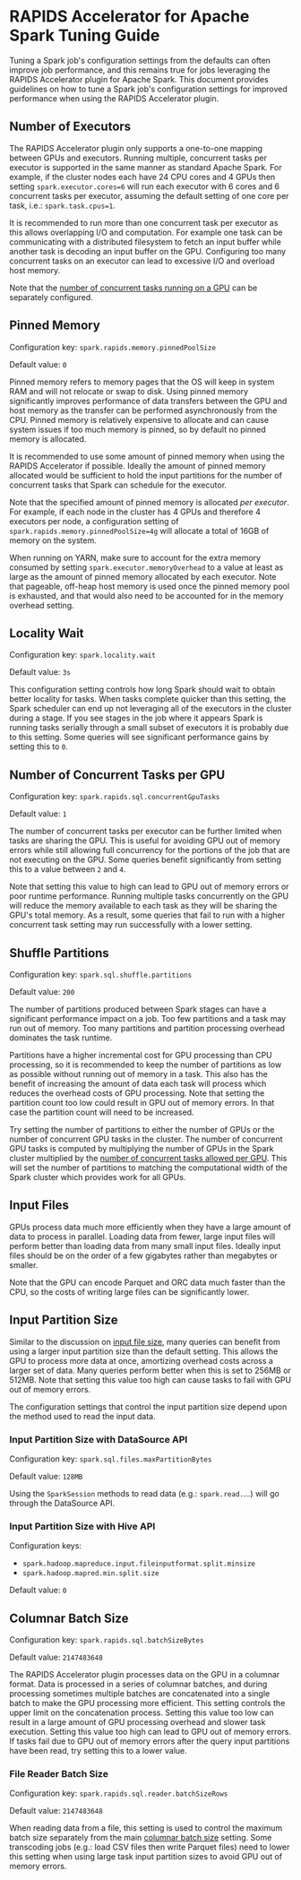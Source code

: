 # RAPIDS Accelerator for Apache Spark Tuning Guide
Tuning a Spark job's configuration settings from the defaults can often improve job performance,
and this remains true for jobs leveraging the RAPIDS Accelerator plugin for Apache Spark.  This
document provides guidelines on how to tune a Spark job's configuration settings for improved
performance when using the RAPIDS Accelerator plugin.

## Number of Executors
The RAPIDS Accelerator plugin only supports a one-to-one mapping between GPUs and executors.
Running multiple, concurrent tasks per executor is supported in the same manner as standard
Apache Spark.  For example, if the cluster nodes each have 24 CPU cores and 4 GPUs then setting
`spark.executor.cores=6` will run each executor with 6 cores and 6 concurrent tasks per executor,
assuming the default setting of one core per task, i.e.: `spark.task.cpus=1`.

It is recommended to run more than one concurrent task per executor as this allows overlapping
I/O and computation.  For example one task can be communicating with a distributed filesystem to
fetch an input buffer while another task is decoding an input buffer on the GPU.  Configuring too
many concurrent tasks on an executor can lead to excessive I/O and overload host memory.

Note that the [number of concurrent tasks running on a GPU](#number-of-concurrent-tasks-per-gpu)
can be separately configured.

## Pinned Memory
Configuration key: `spark.rapids.memory.pinnedPoolSize`

Default value: `0`

Pinned memory refers to memory pages that the OS will keep in system RAM and will not relocate
or swap to disk.  Using pinned memory significantly improves performance of data transfers between
the GPU and host memory as the transfer can be performed asynchronously from the CPU.  Pinned
memory is relatively expensive to allocate and can cause system issues if too much memory is
pinned, so by default no pinned memory is allocated.

It is recommended to use some amount of pinned memory when using the RAPIDS Accelerator if
possible.  Ideally the amount of pinned memory allocated would be sufficient to hold the input
partitions for the number of concurrent tasks that Spark can schedule for the executor.

Note that the specified amount of pinned memory is allocated _per executor_.  For example, if
each node in the cluster has 4 GPUs and therefore 4 executors per node, a configuration setting
of `spark.rapids.memory.pinnedPoolSize=4g` will allocate a total of 16GB of memory on the system.

When running on YARN, make sure to account for the extra memory consumed by setting
`spark.executor.memoryOverhead` to a value at least as large as the amount of pinned memory
allocated by each executor.  Note that pageable, off-heap host memory is used once the pinned
memory pool is exhausted, and that would also need to be accounted for in the memory overhead
setting.

## Locality Wait
Configuration key: `spark.locality.wait`

Default value: `3s`

This configuration setting controls how long Spark should wait to obtain better locality for tasks.
When tasks complete quicker than this setting, the Spark scheduler can end up not leveraging all
of the executors in the cluster during a stage.  If you see stages in the job where it appears
Spark is running tasks serially through a small subset of executors it is probably due to this
setting.  Some queries will see significant performance gains by setting this to `0`.

## Number of Concurrent Tasks per GPU
Configuration key: `spark.rapids.sql.concurrentGpuTasks`

Default value: `1`

The number of concurrent tasks per executor can be further limited when tasks are sharing the GPU.
This is useful for avoiding GPU out of memory errors while still allowing full concurrency for the
portions of the job that are not executing on the GPU.  Some queries benefit significantly from
setting this to a value between `2` and `4`.

Note that setting this value to high can lead to GPU out of memory errors or poor runtime
performance.  Running multiple tasks concurrently on the GPU will reduce the memory available
to each task as they will be sharing the GPU's total memory.  As a result, some queries that fail
to run with a higher concurrent task setting may run successfully with a lower setting.

## Shuffle Partitions
Configuration key: `spark.sql.shuffle.partitions`

Default value: `200`

The number of partitions produced between Spark stages can have a significant performance impact
on a job.  Too few partitions and a task may run out of memory.  Too many partitions and partition
processing overhead dominates the task runtime.

Partitions have a higher incremental cost for GPU processing than CPU processing, so it is
recommended to keep the number of partitions as low as possible without running out of memory in a
task.  This also has the benefit of increasing the amount of data each task will process which
reduces the overhead costs of GPU processing.  Note that setting the partition count too low could
result in GPU out of memory errors.  In that case the partition count will need to be increased.

Try setting the number of partitions to either the number of GPUs or the number of concurrent GPU
tasks in the cluster.  The number of concurrent GPU tasks is computed by multiplying the number of
GPUs in the Spark cluster multiplied by the
[number of concurrent tasks allowed per GPU](#number-of-concurrent-tasks-per-gpu).  This will
set the number of partitions to matching the computational width of the Spark cluster which
provides work for all GPUs.

## Input Files
GPUs process data much more efficiently when they have a large amount of data to process in
parallel.  Loading data from fewer, large input files will perform better than loading data
from many small input files.  Ideally input files should be on the order of a few gigabytes
rather than megabytes or smaller.

Note that the GPU can encode Parquet and ORC data much faster than the CPU, so the costs of
writing large files can be significantly lower.

## Input Partition Size

Similar to the discussion on [input file size](#input-files), many queries can benefit from using
a larger input partition size than the default setting.  This allows the GPU to process more data
at once, amortizing overhead costs across a larger set of data.  Many queries perform better when
this is set to 256MB or 512MB.  Note that setting this value too high can cause tasks to fail with
GPU out of memory errors.

The configuration settings that control the input partition size depend upon the method used
to read the input data.

### Input Partition Size with DataSource API

Configuration key: `spark.sql.files.maxPartitionBytes`

Default value: `128MB`

Using the `SparkSession` methods to read data (e.g.: `spark.read.`...) will go through the
DataSource API.

### Input Partition Size with Hive API

Configuration keys:
- `spark.hadoop.mapreduce.input.fileinputformat.split.minsize`
- `spark.hadoop.mapred.min.split.size`

Default value: `0`

## Columnar Batch Size
Configuration key: `spark.rapids.sql.batchSizeBytes`

Default value: `2147483648`

The RAPIDS Accelerator plugin processes data on the GPU in a columnar format.  Data is processed
in a series of columnar batches, and during processing sometimes multiple batches are concatenated
into a single batch to make the GPU processing more efficient.  This setting controls the upper
limit on the concatenation process.  Setting this value too low can result in a large amount of
GPU processing overhead and slower task execution.  Setting this value too high can lead to GPU
out of memory errors.  If tasks fail due to GPU out of memory errors after the query input
partitions have been read, try setting this to a lower value.

### File Reader Batch Size
Configuration key: `spark.rapids.sql.reader.batchSizeRows`

Default value: `2147483648`

When reading data from a file, this setting is used to control the maximum batch size separately
from the main [columnar batch size](#columnar-batch-size) setting.  Some transcoding jobs (e.g.:
load CSV files then write Parquet files) need to lower this setting when using large task input
partition sizes to avoid GPU out of memory errors.
